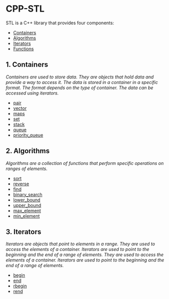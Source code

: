 # CPP-STL

STL is a C++ library that provides four components:

- [Containers](#1-containers)
- [Algorithms](#2-algorithms)
- [Iterators](#3-iterators)
- [Functions](#4-functions)

## 1. Containers

*Containers are used to store data. They are objects that hold data and provide a way to access it. The data is stored in a container in a specific format. The format depends on the type of container. The data can be accessed using iterators.*

* [pair](pair.md)
* [vector](vector.md)
* [maps](maps.md)
* [set](set.md)
* [stack](stack.md)
* [queue](queue.md)
* [priority_queue](priority_queue.md)

## 2. Algorithms

*Algorithms are a collection of functions that perform specific operations on ranges of elements.*

* [sort](Algorithms.md/#sorting)
* [reverse](Algorithms.md/#reverse)
* [find](Algorithms.md/#find)
* [binary_search](Algorithms.md/#binary_search)
* [lower_bound](Algorithms.md/#lower_bound)
* [upper_bound](Algorithms.md/#upper_bound)
* [max_element](Algorithms.md/#max_element)
* [min_element](Algorithms.md/#min_element)



## 3. Iterators

*Iterators are objects that point to elements in a range. They are used to access the elements of a container. Iterators are used to point to the beginning and the end of a range of elements. They are used to access the elements of a container. Iterators are used to point to the beginning and the end of a range of elements.*

* [begin](iterators.md/#begin)
* [end](iterators.md/#end)
* [rbegin](iterators.md/#rbegin)
* [rend](iterators.md/#rend)
